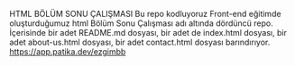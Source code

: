 HTML BÖLÜM SONU ÇALIŞMASI
Bu repo kodluyoruz Front-end eğitimde oluşturduğumuz html Bölüm Sonu Çalışması adı altında dördüncü repo. İçerisinde bir adet README.md dosyası, bir adet de index.html dosyası, bir adet about-us.html dosyası, bir adet contact.html dosyası barındırıyor.
https://app.patika.dev/ezgimbb
